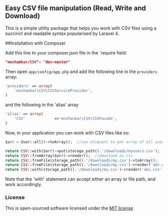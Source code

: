 ## Easy CSV file manipulation (Read, Write and Download)

This is a simple utility package that helps you work with CSV files
using a succinct and readable syntax popularised by Laravel 4.

##Installation with Composer

Add this line to your composer.json file in the `require field:

```json
"mnshankar/CSV": "dev-master"
```

Then open `app/config/app.php` and add the following line in the `providers` array:

```php
'providers' => array(
    'mnshankar\CSV\CSVServiceProvider',
)
```
and the following in the 'alias' array

```php
'alias' => array(
    'CSV'             =>'mnshankar\CSV\CSVFacade',
)
```
Now, in your application you can work with CSV files like so:

```php
$arr = User::all()->toArray();	//use eloquent to get array of all users in 'users' table

return CSV::with($arr)->put(storage_path().'/downloads/myusers.csv');	//store as csv in this path
return CSV::fromArray($arr)->render();	//download as csv
return CSV::fromFile(storage_path().'/downloads/my.csv')->toArray();    //return csv file as an array
return CSV::fromFile(storage_path().'/downloads/my.csv')->render('abc.csv'); //render saved csv file as a downloadable document
return CSV::with(storage_path().'/downloads/my.csv')->render('abc.csv'); //use 'with'.. same as previous
```    

Note that the 'with' statement can accept either an array or file path, and work accordingly.

### License

This is open-sourced software licensed under the [MIT license](http://opensource.org/licenses/MIT)